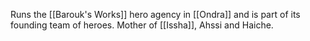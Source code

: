 Runs the [[Barouk's Works]] hero agency in [[Ondra]] and is part of its founding team of heroes. Mother of [[Issha]], Ahssi and Haiche.
